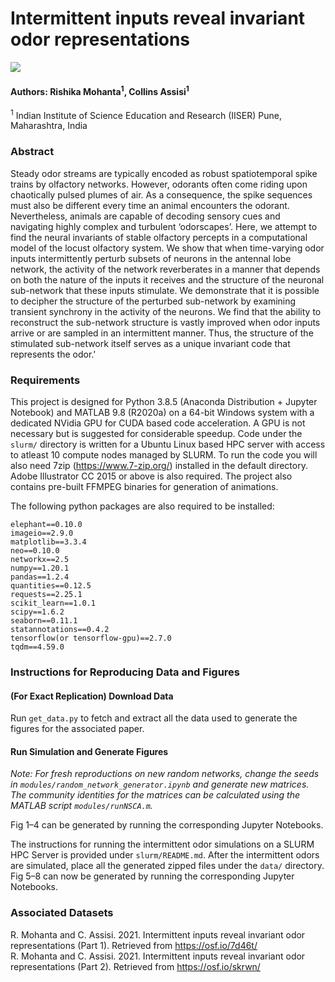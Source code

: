 # Intermittent inputs reveal invariant odor representations
<img src ="https://raw.githubusercontent.com/neurorishika/odor-states/main/fig1/fig1.png"></img>
#### Authors: Rishika Mohanta<sup>1</sup>,	Collins Assisi<sup>1</sup><br>
<sup>1</sup> Indian Institute of Science Education and Research (IISER) Pune, Maharashtra, India

### Abstract
Steady odor streams are typically encoded as robust spatiotemporal spike trains by olfactory networks. However, odorants often come riding upon chaotically pulsed plumes of air. As a consequence, the spike sequences must also be different every time an animal encounters the odorant. Nevertheless, animals are capable of decoding sensory cues and navigating highly complex and turbulent ‘odorscapes’. Here, we attempt to find the neural invariants of stable olfactory percepts in a computational model of the locust olfactory system. We show that when time-varying odor inputs intermittently perturb subsets of neurons in the antennal lobe network, the activity of the network reverberates in a manner that depends on both the nature of the inputs it receives and the structure of the neuronal sub-network that these inputs stimulate. We demonstrate that it is possible to decipher the structure of the perturbed sub-network by examining transient synchrony in the activity of the neurons. We find that the ability to reconstruct the sub-network structure is vastly improved when odor inputs arrive or are sampled in an intermittent manner. Thus, the structure of the stimulated sub-network itself serves as a unique invariant code that represents the odor.'

### Requirements
This project is designed for Python 3.8.5 (Anaconda Distribution + Jupyter Notebook) and MATLAB 9.8 (R2020a) on a 64-bit Windows system with a dedicated NVidia GPU for CUDA based code acceleration. A GPU is not necessary but is suggested for considerable speedup. Code under the `slurm/` directory is written for a Ubuntu Linux based HPC server with access to atleast 10 compute nodes managed by SLURM. To run the code you will also need 7zip (https://www.7-zip.org/) installed in the default directory. Adobe Illustrator CC 2015 or above is also required. The project also contains pre-built FFMPEG binaries for generation of animations.

The following python packages are also required to be installed:   
```
elephant==0.10.0
imageio==2.9.0
matplotlib==3.3.4
neo==0.10.0
networkx==2.5
numpy==1.20.1
pandas==1.2.4
quantities==0.12.5
requests==2.25.1
scikit_learn==1.0.1
scipy==1.6.2
seaborn==0.11.1
statannotations==0.4.2
tensorflow(or tensorflow-gpu)==2.7.0
tqdm==4.59.0
```

### Instructions for Reproducing Data and Figures

#### (For Exact Replication) Download Data
Run `get_data.py` to fetch and extract all the data used to generate the figures for the associated paper.

#### Run Simulation and Generate Figures
_Note: For fresh reproductions on new random networks, change the seeds in `modules/random_network_generator.ipynb` and generate new matrices. The community identities for the matrices can be calculated using the MATLAB script `modules/runNSCA.m`._

Fig 1–4 can be generated by running the corresponding Jupyter Notebooks.

The instructions for running the intermittent odor simulations on a SLURM HPC Server is provided under `slurm/README.md`. After the intermittent odors are simulated, place all the generated zipped files under the `data/` directory. Fig 5–8 can now be generated by running the corresponding Jupyter Notebooks.

### Associated Datasets
R. Mohanta and C. Assisi. 2021. Intermittent inputs reveal invariant odor representations (Part 1). Retrieved from https://osf.io/7d46t/  
R. Mohanta and C. Assisi. 2021. Intermittent inputs reveal invariant odor representations (Part 2). Retrieved from https://osf.io/skrwn/

 

